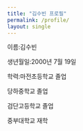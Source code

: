 ```yaml
---
title: "김수빈 프로필"
permalink: /profile/
layout: single
---
```

이름:김수빈

생년월일:2000년 7월 19일

학력:마전초등학교 졸업

당하중학교 졸업

검단고등학교 졸업

중부대학교 재학
